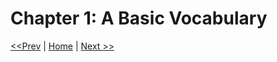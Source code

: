 # Chapter 1: A Basic Vocabulary

[<<Prev](/section-1/00-home.md) | [Home](/README.md) | [Next >>](/section-1/02-how-to-make-an-observables.md)
